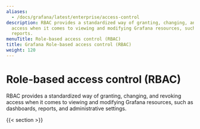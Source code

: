 ```yaml
---
aliases:
  - /docs/grafana/latest/enterprise/access-control
description: RBAC provides a standardized way of granting, changing, and revoking
  access when it comes to viewing and modifying Grafana resources, such as users and
  reports.
menuTitle: Role-based access control (RBAC)
title: Grafana Role-based access control (RBAC)
weight: 120
---
```


# Role-based access control (RBAC)

RBAC provides a standardized way of granting, changing, and revoking access when it comes to viewing and modifying Grafana resources, such as dashboards, reports, and administrative settings.

{{< section >}}
